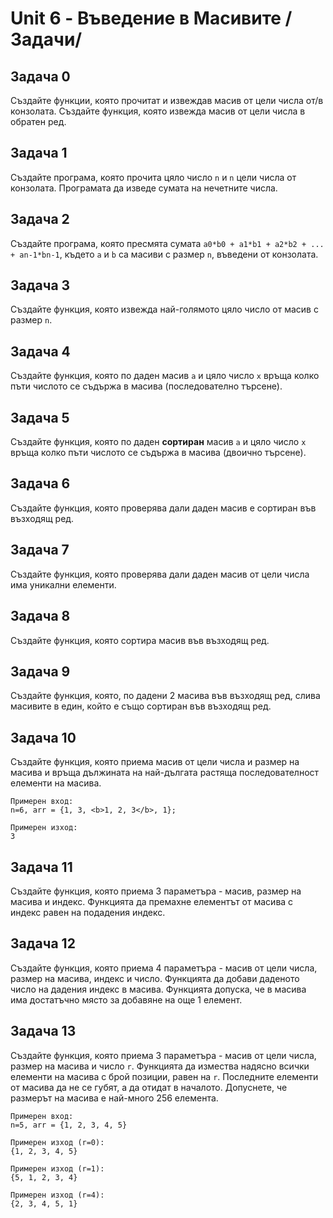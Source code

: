 # Unit 6 - Въведение в Масивите /Задачи/

## Задача 0
Създайте функции, която прочитат и извеждав масив от цели числа от/в конзолата. Създайте функция, която извежда масив от цели числа в обратен ред.

## Задача 1
Създайте програма, която прочита цяло число `n` и `n` цели числа от конзолата. Програмата да изведе сумата на нечетните числа.

## Задача 2
Създайте програма, която пресмята сумата `a0*b0 + a1*b1 + a2*b2 + ... + an-1*bn-1`, където `а` и `b` са масиви с размер `n`, въведени от конзолата.

## Задача 3
Създайте функция, която извежда най-голямото цяло число от масив с размер `n`.

## Задача 4
Създайте функция, която по даден масив `a` и цяло число `x` връща колко пъти числото се съдържа в масива (последователно търсене).

## Задача 5
Създайте функция, която по даден <b>сортиран</b> масив `a` и цяло число `x` връща колко пъти числото се съдържа в масива (двоично търсене).

## Задача 6
Създайте функция, която проверява дали даден масив е сортиран във възходящ ред.

## Задача 7
Създайте функция, която проверява дали даден масив от цели числа има уникални елементи.

## Задача 8
Създайте функция, която сортира масив във възходящ ред.

## Задача 9
Създайте функция, която, по дадени 2 масива във възходящ ред, слива масивите в един, който е също сортиран във възходящ ред. 

## Задача 10
Създайте функция, която приема масив от цели числа и размер на масива и връща дължината на най-дългата растяща последователност елементи на масива.
````
Примерен вход:
n=6, arr = {1, 3, <b>1, 2, 3</b>, 1};

Примерен изход:
3
````

## Задача 11
Създайте функция, която приема 3 параметъра - масив, размер на масива и индекс. Функцията да премахне елементът от масива с индекс равен на подадения индекс.

## Задача 12
Създайте функция, която приема 4 параметъра - масив от цели числа, размер на масива, индекс и число. Функцията да добави даденото число на дадения индекс в масива. Функцията допуска, че в масива има достатъчно място за добавяне на още 1 елемент.

## Задача 13
Създайте функция, която приема 3 параметъра - масив от цели числа, размер на масива и число `r`. Функцията да измества надясно всички елементи на масива с брой позиции, равен на `r`. Последните елементи от масива да не се губят, а да отидат в началото.
Допуснете, че размерът на масива е най-много 256 елемента.
````
Примерен вход:
n=5, arr = {1, 2, 3, 4, 5}

Примерен изход (r=0):
{1, 2, 3, 4, 5}

Примерен изход (r=1):
{5, 1, 2, 3, 4}

Примерен изход (r=4):
{2, 3, 4, 5, 1}
````